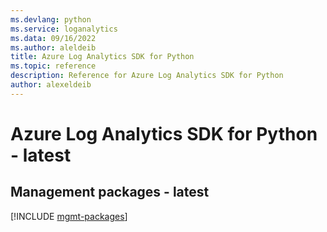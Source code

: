 ```yaml
---
ms.devlang: python
ms.service: loganalytics
ms.data: 09/16/2022
ms.author: aleldeib
title: Azure Log Analytics SDK for Python
ms.topic: reference
description: Reference for Azure Log Analytics SDK for Python
author: alexeldeib
---
```

# Azure Log Analytics SDK for Python - latest

## Management packages - latest
[!INCLUDE [mgmt-packages](log-analytics-mgmt-index.md)]